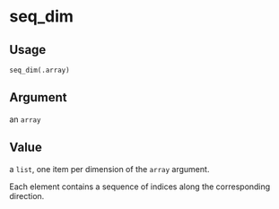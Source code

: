 seq_dim
=======

Usage
-----

    seq_dim(.array)

Argument
--------

an `array`

Value
-----

a `list`,
one item per dimension of the `array` argument.

Each element contains a sequence of indices along the corresponding direction.
